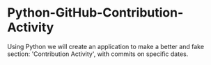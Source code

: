 # Python-GitHub-Contribution-Activity
Using Python we will create an application to make a better and fake section: 'Contribution Activity', with commits on specific dates.
